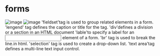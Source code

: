 # forms
![image](https://github.com/nipun0607/forms/assets/126556793/45ef85ec-90bd-4e68-a122-5f3f37911c64)
![image](https://github.com/nipun0607/forms/assets/126556793/7fe6e25c-97a8-4438-b92a-42bb5577e6a5)
'fieldset'tag is used  to group related elements in a form.
'lengend' tag defines the caption or title for the <field set> tag.
'div'defines a division or a section in an HTML document
'lable'to specify a label for an <input> element of a form.
'br' tag is used to break the line.in html.
'selection' tag is used to create a drop-down list. 
'text area'tag defines a multi-line text input control. 

